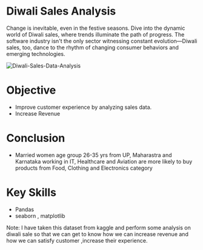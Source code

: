 # Diwali Sales Analysis

Change is inevitable, even in the festive seasons. Dive into the dynamic world 
of Diwali sales, where trends illuminate the path of progress. The software industry 
isn't the only sector witnessing constant evolution—Diwali sales, too, dance to the 
rhythm of changing consumer behaviors and emerging technologies.

![Diwali-Sales-Data-Analysis](https://github.com/Nitesh16Tiwari/Diwali_Sale_Analysis-Basic-/assets/149307978/703af4a4-99e9-4cec-b249-ff0354a39a86)

# Objective 
* Improve customer experience by analyzing sales data.
* Increase Revenue

# Conclusion
* Married women age group 26-35 yrs from UP, Maharastra and Karnataka working in IT,
Healthcare and Aviation are more likely to buy products from Food, Clothing and Electronics category


# Key Skills
* Pandas
* seaborn , matplotlib

Note:
I have taken this dataset from kaggle and perform some analysis on diwali sale so that we can get to know how we can increase revenue and how we can satisfy customer ,increase their experience.

